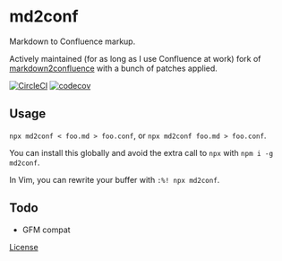 # md2conf

Markdown to Confluence markup.

Actively maintained (for as long as I use Confluence at work) fork of
[markdown2confluence](https://github.com/chunpu/markdown2confluence) with a
bunch of patches applied.

[![CircleCI](https://circleci.com/gh/zacanger/md2conf.svg?style=svg)](https://circleci.com/gh/zacanger/md2conf) [![codecov](https://codecov.io/gh/zacanger/md2conf/branch/master/graph/badge.svg)](https://codecov.io/gh/zacanger/md2conf)

## Usage

`npx md2conf < foo.md > foo.conf`, or `npx md2conf foo.md > foo.conf`.

You can install this globally and avoid the extra call to `npx` with `npm i -g
md2conf`.

In Vim, you can rewrite your buffer with `:%! npx md2conf`.

## Todo

* GFM compat

[License](./LICENSE.md)
